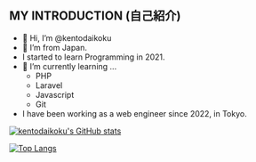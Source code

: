 ## MY INTRODUCTION (自己紹介)

- 👋 Hi, I’m @kentodaikoku
- 👀 I’m from Japan.
- I started to learn Programming in 2021.
- 🌱 I’m currently learning ...
  - PHP
  - Laravel
  - Javascript
  - Git
- I have been working as a web engineer since 2022, in Tokyo.

[![kentodaikoku's GitHub stats](https://github-readme-stats.vercel.app/api?username=kentodaikoku&theme=vue-dark&show_icons=true)](https://github.com/kentodaikoku/github-readme-stats)

[![Top Langs](https://github-readme-stats.vercel.app/api/top-langs/?username=mo-ri-regen&theme=vue-dark&show_icons=true&layout=compact)](https://github.com/kentodaikoku/github-readme-stats)
